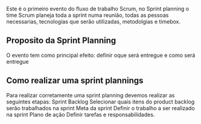 Este é o primeiro evento do fluxo de trabalho Scrum, no Sprint planning o time Scrum planeja toda a sprint numa reunião, todas as pessoas necessarias, tecnologias que serão utilizadas, metodolgias e timebox.

## Proposito da Sprint Planning
O evento tem como principal efeito:
	definir oque será entregue e como será entregue

## Como realizar uma sprint plannings
Para realizar corretamente uma sprint planning devemos realizar as seguintes etapas:
	Sprint Backlog
		Selecionar quais itens do product backlog serão trabalhados na sprint
	Meta da sprint
		Definir o trabalho a ser realizado na sprint
	Plano de ação
		Definir tarefas e responsabilidades.